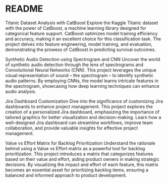 # README 
Titanic Dataset Analysis with CatBoost
Explore the Kaggle Titanic dataset with the power of CatBoost, a machine learning library designed for categorical feature support. CatBoost optimizes model training efficiency and accuracy, making it an excellent choice for this classification task. The project delves into feature engineering, model training, and evaluation, demonstrating the prowess of CatBoost in predicting survival outcomes.

Synthetic Audio Detection using Spectrogram and CNN
Uncover the world of synthetic audio detection through the lens of spectrograms and Convolutional Neural Networks (CNN). This project leverages the unique visual representation of sound – the spectrogram – to identify synthetic audio patterns. By employing CNNs, the model learns intricate features in the spectrogram, showcasing how deep learning techniques can enhance audio analysis.

Jira Dashboard Customization
Dive into the significance of customizing Jira dashboards to enhance project management. This project explores the creation of a personalized Jira dashboard, emphasizing the importance of tailored graphics for better visualization and decision-making. Learn how a well-designed Jira dashboard can streamline workflows, improve team collaboration, and provide valuable insights for effective project management.

Value vs Effort Matrix for Backlog Prioritization
Understand the rationale behind using a Value vs Effort matrix as a powerful tool for backlog prioritization. This project introduces a matrix that categorizes features based on their value and effort, aiding product owners in making strategic decisions. By visualizing the impact and effort of each feature, this matrix becomes an essential asset for prioritizing backlog items, ensuring a balanced and informed approach to product development.







